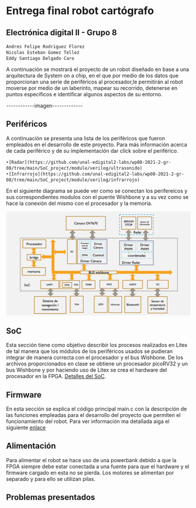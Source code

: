 # Entrega final robot cartógrafo
## Electrónica digital II - Grupo 8

	Andres Felipe Rodriguez Florez 
	Nicolas Esteban Gomez Tellez
	Eddy Santiago Delgado Caro
	
A continuación se mostrará el proyecto de un robot diseñado en base a una arquitectura de System on a chip, en el que por medio de los datos que proporcionan una serie de periféricos al procesador,le permitirán al robot moverse por medio de un laberinto, mapear su recorrido, detenerse en puntos específicos e identificar algunos aspectos de su entorno.

------------imagen-------------

## Periféricos

A continuación se presenta una lista de los periféricos que fueron empleados en el desarrollo de este proyecto. Para más información acerca de cada periférico y de su implementación dar click sobre el periférico.

	‣[Radar](https://github.com/unal-edigital2-labs/wp08-2021-2-gr-08/tree/main/SoC_project/module/verilog/ultrasonido)
	‣[Infrarrojo](https://github.com/unal-edigital2-labs/wp08-2021-2-gr-08/tree/main/SoC_project/module/verilog/infrarrojo)

En el siguiente diagrama se puede ver como se conectan los perifereicos y sus correspondientes modulos con el puente Wishbone y a su vez como se hace la conexión del mismo con el procesador y la memoria.

<p align="center">
  <img src="/Imagenes/esquema1.png" align="center">
</p>


## SoC    

Esta sección tiene como objetivo describir los procesos realizados en Litex de tal manera que los módulos de los periféricos usados se pudieran integrar de manera correcta con el procesador y el bus Wishbone. De los archivos proporcionados en clase se obtiene un procesador picoRV32 y un bus Wishbone y por haciendo uso de Litex se crea el hardware del procesador en la FPGA. [Detalles del SoC](https://github.com/unal-edigital2-labs/wp08-2021-2-gr-08/tree/main/SoC_project).



## Firmware

En esta sección se explica el código principal main.c con la descripción de las funciones empleadas para el desarrollo del proyecto que permiten el funcionamiento del robot. Para ver información ma detallada aiga el siguiente [enlace](https://github.com/unal-edigital2-labs/wp08-2021-2-gr-08/tree/main/SoC_project/firmware)

## Alimentación

Para alimentar el robot se hace uso de una powerbank debido a que la FPGA siempre debe estar conectada a una fuente para que el hardware y el firmware cargado en esta no se pierda. Los motores se alimentan por separado y para ello se utilizan pilas.

## Problemas presentados 



